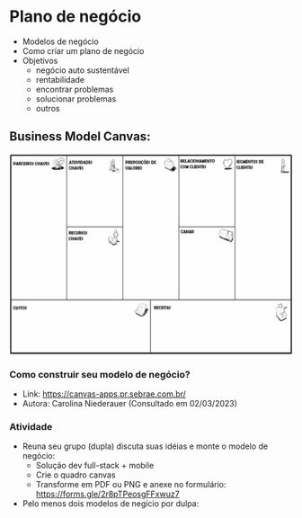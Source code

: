 # Plano de negócio
- Modelos de negócio
- Como criar um plano de negócio
- Objetivos
    - negócio auto sustentável
    - rentabilidade
    - encontrar problemas
    - solucionar problemas
    - outros
## Business Model Canvas:
![](./quadro_canvas.png)
### Como construir seu modelo de negócio?

- Link: https://canvas-apps.pr.sebrae.com.br/
- Autora: Carolina Niederauer (Consultado em 02/03/2023)

### Atividade
- Reuna seu grupo (dupla) discuta suas idéias e monte o modelo de negócio:
    - Solução dev full-stack + mobile
    - Crie o quadro canvas
    - Transforme em PDF ou PNG e anexe no formulário: https://forms.gle/2r8pTPeosgFFxwuz7
- Pelo menos dois modelos de negício por dulpa: